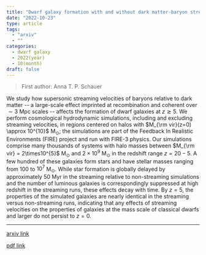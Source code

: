 ```yaml
---
title: "Dwarf galaxy formation with and without dark matter-baryon streaming velocities"
date: "2022-10-23"
type: article
tags:
  - "arxiv"
  - ""
categories:
  - dwarf galaxy
  - 2022(year)
  - 10(month)
draft: false
---
```


> First author: Anna T. P. Schauer

 We study how supersonic streaming velocities of baryons relative to dark
matter -- a large-scale effect imprinted at recombination and coherent over
$\sim 3$ Mpc scales -- affects the formation of dwarf galaxies at $z \gtrsim
5$. We perform cosmological hydrodynamic simulations, including and excluding
streaming velocities, in regions centered on halos with $M_{\rm vir}(z=0)
\approx 10^{10}$ M$_{\odot}$; the simulations are part of the Feedback In
Realistic Environments (FIRE) project and run with FIRE-3 physics. Our
simulations comprise many thousands of systems with halo masses between $M_{\rm
vir} = 2\times10^{5}$ M$_{\odot}$ and $2\times10^9$ M$_{\odot}$ in the redshift
range $z=20-5$. A few hundred of these galaxies form stars and have stellar
masses ranging from 100 to $10^7$ M$_{\odot}$. While star formation is globally
delayed by approximately 50 Myr in the streaming relative to non-streaming
simulations and the number of luminous galaxies is correspondingly suppressed
at high redshift in the streaming runs, these effects decay with time. By
$z=5$, the properties of the simulated galaxies are nearly identical in the
streaming versus non-streaming runs, indicating that any effects of streaming
velocities on the properties of galaxies at the mass scale of classical dwarfs
and larger do not persist to $z=0$.

---
[arxiv link](http://arxiv.org/abs/2210.12815v1)

[pdf link](http://arxiv.org/pdf/2210.12815v1)